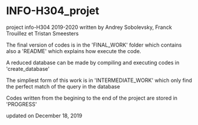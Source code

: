 # INFO-H304_projet
project info-H304 2019-2020 written by Andrey Sobolevsky, Franck Trouillez et Tristan Smeesters

The final version of codes is in the 'FINAL_WORK' folder which contains also a 'README' which explains how execute the code.

A reduced database can be made by compiling and executing codes in 'create_database'

The simpliest form of this work is in 'INTERMEDIATE_WORK' which only find the perfect match of the query in the database

Codes written from the begining to the end of the project are stored in 'PROGRESS'

updated on December 18, 2019
